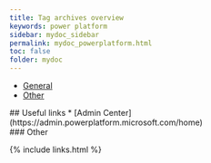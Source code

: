 ```yaml
---
title: Tag archives overview
keywords: power platform
sidebar: mydoc_sidebar
permalink: mydoc_powerplatform.html
toc: false
folder: mydoc
---
```


<ul id="profileTabs" class="nav nav-tabs">
    <li class="active"><a class="noCrossRef" href="#general" data-toggle="tab">General</a></li>
    <li><a class="noCrossRef" href="#other" data-toggle="tab">Other</a></li>
</ul>
  <div class="tab-content">
<div role="tabpanel" class="tab-pane active" id="general" markdown="1">
## Useful links
* [Admin Center](https://admin.powerplatform.microsoft.com/home)
</div>

<div role="tabpanel" class="tab-pane" id="other" markdown="1">
### Other
</div>
</div>

{% include links.html %}

